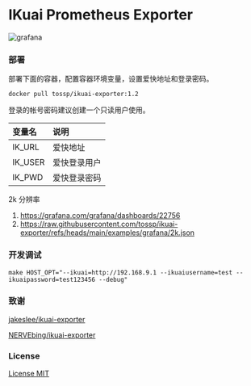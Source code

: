 # IKuai Prometheus Exporter


![grafana](/ikuai-exporter/refs/heads/main/docs/images/grafana.png "grafana")

### 部署

部署下面的容器，配置容器环境变量，设置爱快地址和登录密码。

```shell
docker pull tossp/ikuai-exporter:1.2
```

登录的帐号密码建议创建一个只读用户使用。

| 变量名     | 说明     |
|:------- |:------ |
| IK_URL  | 爱快地址   |
| IK_USER | 爱快登录用户 |
| IK_PWD  | 爱快登录密码 |

2k 分辨率
1. https://grafana.com/grafana/dashboards/22756
1. https://raw.githubusercontent.com/tossp/ikuai-exporter/refs/heads/main/examples/grafana/2k.json

### 开发调试
```shell
make HOST_OPT="--ikuai=http://192.168.9.1 --ikuaiusername=test --ikuaipassword=test123456 --debug"
```


### 致谢

[jakeslee/ikuai-exporter](https://github.com/jakeslee/ikuai-exporter)

[NERVEbing/ikuai-exporter](https://github.com/NERVEbing/ikuai-exporter)

### License

[License MIT](LICENSE)
